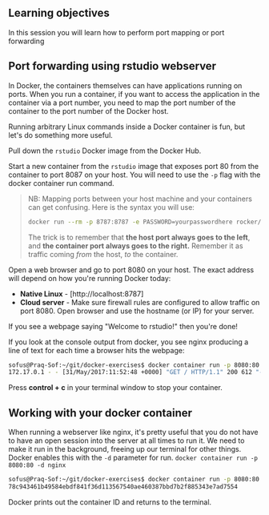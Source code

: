 
## Learning objectives

In this session you will learn how to perform port mapping or port forwarding

## Port forwarding using rstudio webserver

In Docker, the containers themselves can have applications running on ports. When you run a container, if you want to access the application in the container via a port number, you need to map the port number of the container to the port number of the Docker host.

Running arbitrary Linux commands inside a Docker container is fun, but let's do something more useful.

Pull down the ``rstudio`` Docker image from the Docker Hub.

Start a new container from the ``rstudio`` image that exposes port 80 from the container to port 8087 on your host. You will need to use the ``-p`` flag with the docker container run command.

> NB: Mapping ports between your host machine and your containers can get confusing.
> Here is the syntax you will use:
>
> ```bash
> docker run --rm -p 8787:8787 -e PASSWORD=yourpasswordhere rocker/rstudio
> ```
>
> The trick is to remember that **the host port always goes to the left**,
> and **the container port always goes to the right.**
> Remember it as traffic coming _from_ the host, _to_ the container.

Open a web browser and go to port 8080 on your host. The exact address will depend on how you're running Docker today:

* **Native Linux** - [http://localhost:8787]
* **Cloud server** - Make sure firewall rules are configured to allow traffic on port 8080. Open browser and use the hostname (or IP) for your server.


If you see a webpage saying "Welcome to rstudio!" then you're done!

If you look at the console output from docker, you see nginx producing a line of text for each time a browser hits the webpage:

```bash
sofus@Praq-Sof:~/git/docker-exercises$ docker container run -p 8080:80 nginx
172.17.0.1 - - [31/May/2017:11:52:48 +0000] "GET / HTTP/1.1" 200 612 "-" "Mozilla/5.0 (X11; Ubuntu; Linux x86_64; rv:53.0) Gecko/20100101 Firefox/53.0" "-
```

Press **control + c** in your terminal window to stop your container.

## Working with your docker container

When running a webserver like nginx, it's pretty useful that you do not have to have an open session into the server at all times to run it.
We need to make it run in the background, freeing up our terminal for other things.
Docker enables this with the `-d` parameter for run.
`docker container run -p 8080:80 -d nginx`

```bash
sofus@Praq-Sof:~/git/docker-exercises$ docker container run -p 8080:80 -d nginx
78c943461b49584ebdf841f36d113567540ae460387bbd7b2f885343e7ad7554
```

Docker prints out the container ID and returns to the terminal.

